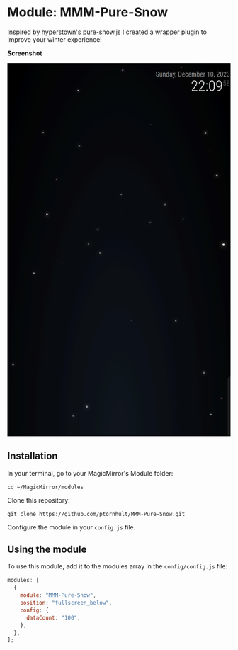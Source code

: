 # Module: MMM-Pure-Snow

Inspired by [hyperstown's pure-snow.js](https://github.com/hyperstown/pure-snow.js/blob/master/pure-snow.js) I created a wrapper plugin to improve your winter experience!

**Screenshot**

![](.github/snow.png)

## Installation

In your terminal, go to your MagicMirror's Module folder:

```
cd ~/MagicMirror/modules
```

Clone this repository:

```
git clone https://github.com/ptornhult/MMM-Pure-Snow.git
```

Configure the module in your `config.js` file.

## Using the module

To use this module, add it to the modules array in the `config/config.js` file:

```javascript
modules: [
  {
    module: "MMM-Pure-Snow",
    position: "fullscreen_below",
    config: {
      dataCount: "100",
    },
  },
];
```
